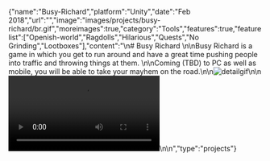 {"name":"Busy-Richard","platform":"Unity","date":"Feb 2018","url":"","image":"images/projects/busy-richard/br.gif","moreimages":true,"category":"Tools","features":true,"featurelist":["Openish-world","Ragdolls","Hilarious","Quests","No Grinding","Lootboxes"],"content":"\n# Busy Richard  \n\nBusy Richard is a game in which you get to run around and have a great time pushing people into traffic and throwing things at them.  \n\nComing (TBD) to PC as well as mobile, you will be able to take your mayhem on the road.\n\n![detailgif](/images/projects/busy-richard/br1.gif)\n\n![detailgif](/video/projects/busy-richard/br_traffic.mp4)\n\n","type":"projects"}
